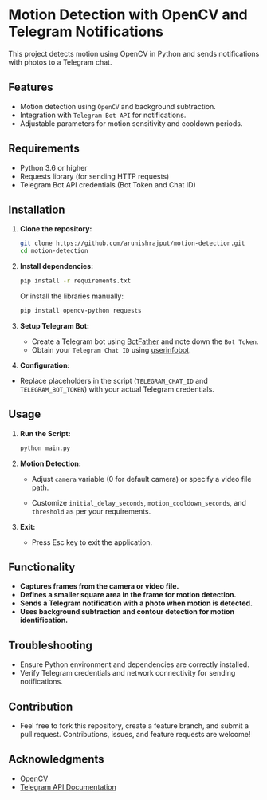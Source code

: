 # Motion Detection with OpenCV and Telegram Notifications

This project detects motion using OpenCV in Python and sends notifications with photos to a Telegram chat.

## Features

- Motion detection using `OpenCV` and background subtraction.
- Integration with `Telegram Bot API` for notifications.
- Adjustable parameters for motion sensitivity and cooldown periods.

## Requirements

- Python 3.6 or higher
- Requests library (for sending HTTP requests)
- Telegram Bot API credentials (Bot Token and Chat ID)

## Installation

1. **Clone the repository:**

   ```bash
   git clone https://github.com/arunishrajput/motion-detection.git
   cd motion-detection
   ```

2. **Install dependencies:**

   ```bash
   pip install -r requirements.txt
   ```

   Or install the libraries manually:

   ```bash
   pip install opencv-python requests
   ```

3. **Setup Telegram Bot:**

   - Create a Telegram bot using [BotFather](https://t.me/BotFather) and note down the `Bot Token`.
   - Obtain your `Telegram Chat ID` using [userinfobot](https://t.me/userinfobot).

4. **Configuration:**

- Replace placeholders in the script (`TELEGRAM_CHAT_ID` and `TELEGRAM_BOT_TOKEN`) with your actual Telegram credentials.

## Usage

1. **Run the Script:**

   ```bash
   python main.py
   ```

2. **Motion Detection:**

   - Adjust `camera` variable (0 for default camera) or specify a video file path.

   - Customize `initial_delay_seconds`, `motion_cooldown_seconds`, and `threshold` as per your requirements.

3. **Exit:**

   - Press Esc key to exit the application.

## Functionality

- **Captures frames from the camera or video file.**
- **Defines a smaller square area in the frame for motion detection.**
- **Sends a Telegram notification with a photo when motion is detected.**
- **Uses background subtraction and contour detection for motion identification.**

## Troubleshooting

- Ensure Python environment and dependencies are correctly installed.
- Verify Telegram credentials and network connectivity for sending notifications.

## Contribution

- Feel free to fork this repository, create a feature branch, and submit a pull request. Contributions, issues, and feature requests are welcome!

## Acknowledgments

- [OpenCV](https://opencv.org/)
- [Telegram API Documentation](https://core.telegram.org/bots/api)
